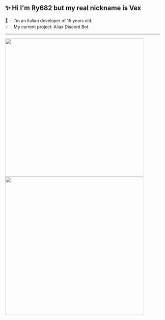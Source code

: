 <div align="left">
  <div>
    
## ✨ Hi I'm Ry682 but my real nickname is Vex  
🥤︲ I'm an italian developer of 15 years old.  
💡︲ My current project: Aliax Discord Bot
  </div>
</div>

<hr> 
<div align="left"> 
  <a href="https://discord.com/users/421282053888147456" target="_blank"><img width="450vh" src="https://github-readme-stats.vercel.app/api?username=Ry682&theme=rose_pine&show_icons=true&hide=contribs,prs&width=5000px&hide_border=true&count_private=true&custom_title=Ry682's+Stats"></a>
</div>
<div align="left"> 
  <a href="https://discord.com/users/421282053888147456" target="_blank"><img width="450vh" src="https://lanyard.cnrad.dev/api/421282053888147456"></a>
</div>



